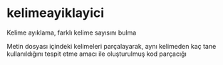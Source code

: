 # kelimeayiklayici
Kelime ayıklama, farklı kelime sayısını bulma

Metin dosyası içindeki kelimeleri parçalayarak, aynı kelimeden kaç tane kullanıldığını tespit etme amacı ile oluşturulmuş kod parçacığı
